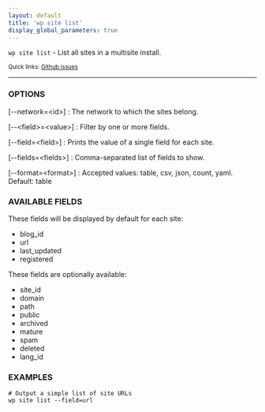 ```yaml
---
layout: default
title: 'wp site list'
display_global_parameters: true
---
```


`wp site list` - List all sites in a multisite install.

<small>Quick links: <a href="https://github.com/wp-cli/wp-cli/issues?q=is%3Aopen+label%3Acommand%3Alist+sort%3Aupdated-desc">Github issues</a></small>

<hr />

### OPTIONS

[\--network=&lt;id&gt;]
: The network to which the sites belong.

[\--&lt;field&gt;=&lt;value&gt;]
: Filter by one or more fields.

[\--field=&lt;field&gt;]
: Prints the value of a single field for each site.

[\--fields=&lt;fields&gt;]
: Comma-separated list of fields to show.

[\--format=&lt;format&gt;]
: Accepted values: table, csv, json, count, yaml. Default: table

### AVAILABLE FIELDS

These fields will be displayed by default for each site:

* blog_id
* url
* last_updated
* registered

These fields are optionally available:

* site_id
* domain
* path
* public
* archived
* mature
* spam
* deleted
* lang_id

### EXAMPLES

    # Output a simple list of site URLs
    wp site list --field=url



